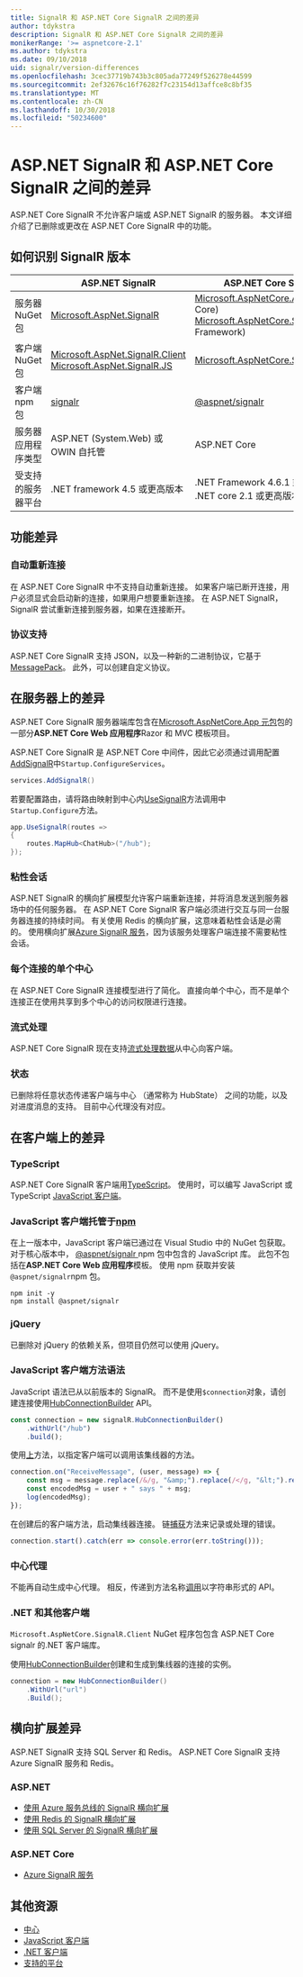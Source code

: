 ```yaml
---
title: SignalR 和 ASP.NET Core SignalR 之间的差异
author: tdykstra
description: SignalR 和 ASP.NET Core SignalR 之间的差异
monikerRange: '>= aspnetcore-2.1'
ms.author: tdykstra
ms.date: 09/10/2018
uid: signalr/version-differences
ms.openlocfilehash: 3cec37719b743b3c805ada77249f526278e44599
ms.sourcegitcommit: 2ef32676c16f76282f7c23154d13affce8c8bf35
ms.translationtype: MT
ms.contentlocale: zh-CN
ms.lasthandoff: 10/30/2018
ms.locfileid: "50234600"
---
```

# <a name="differences-between-aspnet-signalr-and-aspnet-core-signalr"></a>ASP.NET SignalR 和 ASP.NET Core SignalR 之间的差异

ASP.NET Core SignalR 不允许客户端或 ASP.NET SignalR 的服务器。 本文详细介绍了已删除或更改在 ASP.NET Core SignalR 中的功能。

## <a name="how-to-identify-the-signalr-version"></a>如何识别 SignalR 版本

|                      | ASP.NET SignalR | ASP.NET Core SignalR |
| -------------------- | --------------- | -------------------- |
| 服务器 NuGet 包 | [Microsoft.AspNet.SignalR](https://www.nuget.org/packages/Microsoft.AspNet.SignalR/) | [Microsoft.AspNetCore.App](https://www.nuget.org/packages/Microsoft.AspNetCore.App/) (.NET Core)<br>[Microsoft.AspNetCore.SignalR](https://www.nuget.org/packages/Microsoft.AspNetCore.SignalR/) (.NET Framework) |
| 客户端 NuGet 包 | [Microsoft.AspNet.SignalR.Client](https://www.nuget.org/packages/Microsoft.AspNet.SignalR.Client/)<br>[Microsoft.AspNet.SignalR.JS](https://www.nuget.org/packages/Microsoft.AspNet.SignalR.JS/) | [Microsoft.AspNetCore.SignalR.Client](https://www.nuget.org/packages/Microsoft.AspNetCore.SignalR.Client/) |
| 客户端 npm 包 | [signalr](https://www.npmjs.com/package/signalr) | [@aspnet/signalr](https://www.npmjs.com/package/@aspnet/signalr) |
| 服务器应用程序类型 | ASP.NET (System.Web) 或 OWIN 自托管 | ASP.NET Core |
| 受支持的服务器平台 | .NET framework 4.5 或更高版本 | .NET Framework 4.6.1 或更高版本<br>.NET core 2.1 或更高版本 |

## <a name="feature-differences"></a>功能差异

### <a name="automatic-reconnects"></a>自动重新连接

在 ASP.NET Core SignalR 中不支持自动重新连接。 如果客户端已断开连接，用户必须显式会启动新的连接，如果用户想要重新连接。 在 ASP.NET SignalR，SignalR 尝试重新连接到服务器，如果在连接断开。 

### <a name="protocol-support"></a>协议支持

ASP.NET Core SignalR 支持 JSON，以及一种新的二进制协议，它基于[MessagePack](xref:signalr/messagepackhubprotocol)。 此外，可以创建自定义协议。

## <a name="differences-on-the-server"></a>在服务器上的差异

ASP.NET Core SignalR 服务器端库包含在[Microsoft.AspNetCore.App 元包](xref:fundamentals/metapackage-app)包的一部分**ASP.NET Core Web 应用程序**Razor 和 MVC 模板项目。

ASP.NET Core SignalR 是 ASP.NET Core 中间件，因此它必须通过调用配置[AddSignalR](/dotnet/api/microsoft.extensions.dependencyinjection.signalrdependencyinjectionextensions.addsignalr)中`Startup.ConfigureServices`。

```csharp
services.AddSignalR()
```

若要配置路由，请将路由映射到中心内[UseSignalR](/dotnet/api/microsoft.aspnetcore.builder.signalrappbuilderextensions.usesignalr)方法调用中`Startup.Configure`方法。

```csharp
app.UseSignalR(routes =>
{
    routes.MapHub<ChatHub>("/hub");
});
```

### <a name="sticky-sessions"></a>粘性会话

ASP.NET SignalR 的横向扩展模型允许客户端重新连接，并将消息发送到服务器场中的任何服务器。 在 ASP.NET Core SignalR 客户端必须进行交互与同一台服务器连接的持续时间。 有关使用 Redis 的横向扩展，这意味着粘性会话是必需的。 使用横向扩展[Azure SignalR 服务](/azure/azure-signalr/)，因为该服务处理客户端连接不需要粘性会话。 

### <a name="single-hub-per-connection"></a>每个连接的单个中心

在 ASP.NET Core SignalR 连接模型进行了简化。 直接向单个中心，而不是单个连接正在使用共享到多个中心的访问权限进行连接。

### <a name="streaming"></a>流式处理

ASP.NET Core SignalR 现在支持[流式处理数据](xref:signalr/streaming)从中心向客户端。

### <a name="state"></a>状态

已删除将任意状态传递客户端与中心 （通常称为 HubState） 之间的功能，以及对进度消息的支持。 目前中心代理没有对应。

## <a name="differences-on-the-client"></a>在客户端上的差异

### <a name="typescript"></a>TypeScript

ASP.NET Core SignalR 客户端用[TypeScript](https://www.typescriptlang.org/)。 使用时，可以编写 JavaScript 或 TypeScript [JavaScript 客户端](xref:signalr/javascript-client)。

### <a name="the-javascript-client-is-hosted-at-npmhttpswwwnpmjscom"></a>JavaScript 客户端托管于[npm](https://www.npmjs.com/)

在上一版本中，JavaScript 客户端已通过在 Visual Studio 中的 NuGet 包获取。 对于核心版本中， [ @aspnet/signalr ](https://www.npmjs.com/package/@aspnet/signalr) npm 包中包含的 JavaScript 库。 此包不包括在**ASP.NET Core Web 应用程序**模板。 使用 npm 获取并安装`@aspnet/signalr`npm 包。

```console
npm init -y
npm install @aspnet/signalr
```

### <a name="jquery"></a>jQuery

已删除对 jQuery 的依赖关系，但项目仍然可以使用 jQuery。

### <a name="javascript-client-method-syntax"></a>JavaScript 客户端方法语法

JavaScript 语法已从以前版本的 SignalR。 而不是使用`$connection`对象，请创建连接使用[HubConnectionBuilder](/javascript/api/%40aspnet/signalr/hubconnectionbuilder) API。

```javascript
const connection = new signalR.HubConnectionBuilder()
    .withUrl("/hub")
    .build();
```

使用[上](/javascript/api/@aspnet/signalr/HubConnection#on)方法，以指定客户端可以调用该集线器的方法。

```javascript
connection.on("ReceiveMessage", (user, message) => {
    const msg = message.replace(/&/g, "&amp;").replace(/</g, "&lt;").replace(/>/g, "&gt;");
    const encodedMsg = user + " says " + msg;
    log(encodedMsg);
});
```

在创建后的客户端方法，启动集线器连接。 链[捕获](https://developer.mozilla.org/docs/Web/JavaScript/Reference/Global_Objects/Promise/catch)方法来记录或处理的错误。

```javascript
connection.start().catch(err => console.error(err.toString()));
```

### <a name="hub-proxies"></a>中心代理

不能再自动生成中心代理。 相反，传递到方法名称[调用](/javascript/api/%40aspnet/signalr/hubconnection#invoke)以字符串形式的 API。

### <a name="net-and-other-clients"></a>.NET 和其他客户端

`Microsoft.AspNetCore.SignalR.Client` NuGet 程序包包含 ASP.NET Core signalr 的.NET 客户端库。

使用[HubConnectionBuilder](/dotnet/api/microsoft.aspnetcore.signalr.client.hubconnectionbuilder)创建和生成到集线器的连接的实例。

```csharp
connection = new HubConnectionBuilder()
    .WithUrl("url")
    .Build();
```

## <a name="scaleout-differences"></a>横向扩展差异

ASP.NET SignalR 支持 SQL Server 和 Redis。 ASP.NET Core SignalR 支持 Azure SignalR 服务和 Redis。

### <a name="aspnet"></a>ASP.NET

* [使用 Azure 服务总线的 SignalR 横向扩展](/aspnet/signalr/overview/performance/scaleout-with-windows-azure-service-bus)
* [使用 Redis 的 SignalR 横向扩展](/aspnet/signalr/overview/performance/scaleout-with-redis)
* [使用 SQL Server 的 SignalR 横向扩展](/aspnet/signalr/overview/performance/scaleout-with-sql-server)

### <a name="aspnet-core"></a>ASP.NET Core

* [Azure SignalR 服务](/azure/azure-signalr/)

## <a name="additional-resources"></a>其他资源

* [中心](xref:signalr/hubs)
* [JavaScript 客户端](xref:signalr/javascript-client)
* [.NET 客户端](xref:signalr/dotnet-client)
* [支持的平台](xref:signalr/supported-platforms)

